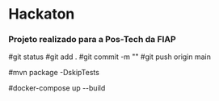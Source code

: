 # Hackaton
### Projeto realizado para a Pos-Tech da FIAP

#git status
#git add .
#git commit -m ""
#git push origin main

#mvn package -DskipTests

#docker-compose up --build 